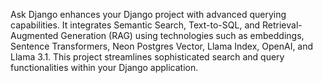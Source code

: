 Ask Django enhances your Django project with advanced querying capabilities. It integrates Semantic Search, Text-to-SQL, and Retrieval-Augmented Generation (RAG) using technologies such as embeddings, Sentence Transformers, Neon Postgres Vector, Llama Index, OpenAI, and Llama 3.1. This project streamlines sophisticated search and query functionalities within your Django application.
